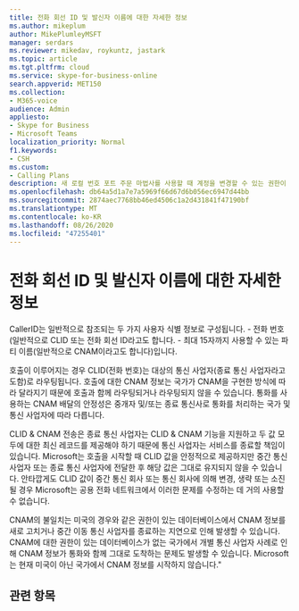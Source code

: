 ```yaml
---
title: 전화 회선 ID 및 발신자 이름에 대한 자세한 정보
ms.author: mikeplum
author: MikePlumleyMSFT
manager: serdars
ms.reviewer: mikedav, roykuntz, jastark
ms.topic: article
ms.tgt.pltfrm: cloud
ms.service: skype-for-business-online
search.appverid: MET150
ms.collection:
- M365-voice
audience: Admin
appliesto:
- Skype for Business
- Microsoft Teams
localization_priority: Normal
f1.keywords:
- CSH
ms.custom:
- Calling Plans
description: 새 로컬 번호 포트 주문 마법사를 사용할 때 계정을 변경할 수 있는 권한이 부여된 사람을 추가해야 하는 이유를 배워야 합니다.
ms.openlocfilehash: db64a5d1a7e7a5969f66d67d6b056ec6947d44bb
ms.sourcegitcommit: 2874aec7768bb46ed4506c1a2d431841f47190bf
ms.translationtype: MT
ms.contentlocale: ko-KR
ms.lasthandoff: 08/26/2020
ms.locfileid: "47255401"
---
```

# <a name="more-about-calling-line-id-and-calling-party-name"></a>전화 회선 ID 및 발신자 이름에 대한 자세한 정보

CallerID는 일반적으로 참조되는 두 가지 사용자 식별 정보로 구성됩니다.
    - 전화 번호(일반적으로 CLID 또는 전화 회선 ID라고도 합니다. 
    - 최대 15자까지 사용할 수 있는 파티 이름(일반적으로 CNAM이라고도 합니다)입니다. 

호출이 이루어지는 경우 CLID(전화 번호)는 대상의 통신 사업자(종료 통신 사업자라고도함)로 라우팅됩니다. 호출에 대한 CNAM 정보는 국가가 CNAM을 구현한 방식에 따라 달라지기 때문에 호출과 함께 라우팅되거나 라우팅되지 않을 수 있습니다. 통화를 사용하는 CNAM 배달의 안정성은 중개자 및/또는 종료 통신사로 통화를 처리하는 국가 및 통신 사업자에 따라 다릅니다. 

CLID & CNAM 전송은 종료 통신 사업자는 CLID & CNAM 기능을 지원하고 두 값 모두에 대한 최신 레코드를 제공해야 하기 때문에 통신 사업자는 서비스를 종료할 책임이 있습니다. Microsoft는 호출을 시작할 때 CLID 값을 안정적으로 제공하지만 중간 통신 사업자 또는 종료 통신 사업자에 전달한 후 해당 값은 그대로 유지되지 않을 수 있습니다. 안타깝게도 CLID 값이 중간 통신 회사 또는 통신 회사에 의해 변경, 생략 또는 소진될 경우 Microsoft는 공용 전화 네트워크에서 이러한 문제를 수정하는 데 거의 사용할 수 없습니다.

CNAM의 불일치는 미국의 경우와 같은 권한이 있는 데이터베이스에서 CNAM 정보를 새로 고치거나 중간 이동 통신 사업자를 종료하는 지연으로 인해 발생할 수 있습니다. CNAM에 대한 권한이 있는 데이터베이스가 없는 국가에서 개별 통신 사업자 사례로 인해 CNAM 정보가 통화와 함께 그대로 도착하는 문제도 발생할 수 있습니다. Microsoft는 현재 미국이 아닌 국가에서 CNAM 정보를 시작하지 않습니다."

## <a name="related-topics"></a>관련 항목


